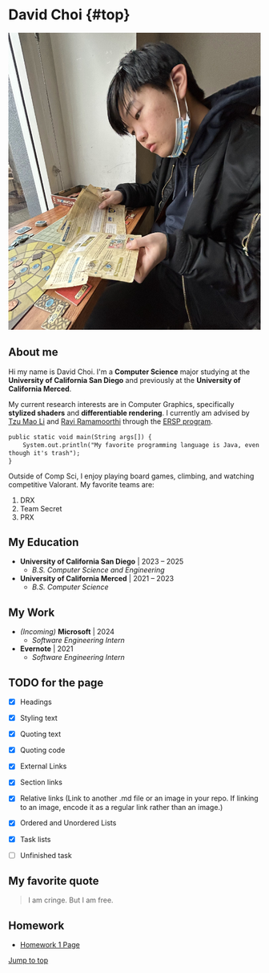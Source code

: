 # David Choi {#top}
![David Choi Profile Photo](profile.jpg)

## About me
Hi my name is David Choi. I'm a **Computer Science** major studying at the **University of California San Diego** and previously at the **University of California Merced**.

My current research interests are in Computer Graphics, specifically **stylized shaders** and **differentiable rendering**. I currently am advised by [Tzu Mao Li](https://cseweb.ucsd.edu/~tzli/) and [Ravi Ramamoorthi](https://cseweb.ucsd.edu/~ravir/) through the [ERSP program](https://sites.google.com/ucsd.edu/ersp/home). 

```
public static void main(String args[]) {
    System.out.println("My favorite programming language is Java, even though it's trash");
}
```

Outside of Comp Sci, I enjoy playing board games, climbing, and watching competitive Valorant.  My favorite teams are:
1. DRX
2. Team Secret
3. PRX

## My Education
- **University of California San Diego** | 2023 – 2025
  - *B.S. Computer Science and Engineering*
- **University of California Merced** | 2021 – 2023
  - *B.S. Computer Science*

## My Work
- *(Incoming)* **Microsoft** | 2024
  - *Software Engineering Intern*
- **Evernote** | 2021
  - *Software Engineering Intern*

## TODO for the page

- [x] Headings
- [x] Styling text
- [x] Quoting text
- [x] Quoting code
- [x] External Links
- [x] Section links
- [x] Relative links (Link to another .md file or an image in your repo. If linking to an image, encode it as a regular link rather than an image.)
- [x] Ordered and Unordered Lists
- [x] Task lists
- [ ] Unfinished task


## My favorite quote
>I am cringe. But I am free.

## Homework
- [Homework 1 Page](hw1.md)

[Jump to top](#top)